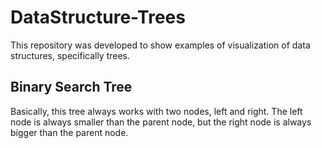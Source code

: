 # DataStructure-Trees
This repository was developed to show examples of visualization of data structures, specifically trees.

## Binary Search Tree
Basically, this tree always works with two nodes, left and right. The left node is always smaller than 
the parent node, but the right node is always bigger than the parent node.
